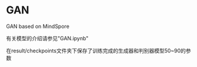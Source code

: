 # GAN

GAN based on MindSpore

有关模型的介绍请参见"GAN.ipynb"

在result/checkpoints文件夹下保存了训练完成的生成器和判别器模型50~90的参数
